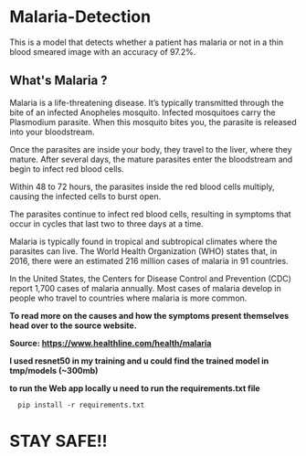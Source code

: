 # **Malaria-Detection**

This is a model that detects whether a patient has malaria or not in a thin blood smeared image with an accuracy of 97.2%. 

## **What's Malaria ?** 


Malaria is a life-threatening disease. It’s typically transmitted through the bite of an infected Anopheles mosquito. Infected mosquitoes carry the Plasmodium parasite. When this mosquito bites you, the parasite is released into your bloodstream.

Once the parasites are inside your body, they travel to the liver, where they mature. After several days, the mature parasites enter the bloodstream and begin to infect red blood cells.

Within 48 to 72 hours, the parasites inside the red blood cells multiply, causing the infected cells to burst open.

The parasites continue to infect red blood cells, resulting in symptoms that occur in cycles that last two to three days at a time.

Malaria is typically found in tropical and subtropical climates where the parasites can live. The World Health Organization (WHO) states that, in 2016, there were an estimated 216 million cases of malaria in 91 countries.

In the United States, the Centers for Disease Control and Prevention (CDC) report 1,700 cases of malaria annually. Most cases of malaria develop in people who travel to countries where malaria is more common.

**To read more on the causes and how the symptoms present themselves head over to the source website.** 

**Source: https://www.healthline.com/health/malaria** 


**I used resnet50 in my training and u could find the trained model in tmp/models (~300mb)** 

**to run the Web app locally u need to run the requirements.txt file**
      
      pip install -r requirements.txt 
 
 # **STAY SAFE!!**
